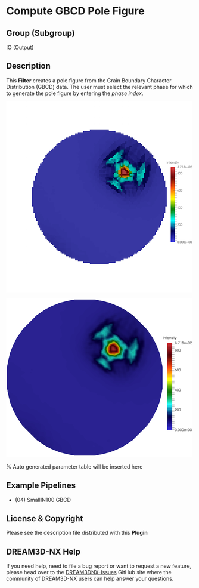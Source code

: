 # Compute GBCD Pole Figure

## Group (Subgroup)

IO (Output)

## Description

This **Filter** creates a pole figure from the Grain Boundary Character Distribution (GBCD) data. The user must select the relevant phase for which to generate the pole figure by entering the *phase index*.

![Regular Grid Visualization of the Small IN100 GBCD results](Images/Small_IN00_GBCD_RegularGrid.png)

![Using ParaView's Threshold filter + Cells to Points + Delaunay2D Filters](Images/Small_IN100_GBCD_Delaunay2D.png)

% Auto generated parameter table will be inserted here

## Example Pipelines

+ (04) SmallIN100 GBCD

## License & Copyright

Please see the description file distributed with this **Plugin**

## DREAM3D-NX Help

If you need help, need to file a bug report or want to request a new feature, please head over to the [DREAM3DNX-Issues](https://github.com/BlueQuartzSoftware/DREAM3DNX-Issues/discussions) GitHub site where the community of DREAM3D-NX users can help answer your questions.
